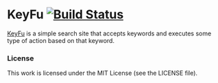 # KeyFu [![Build Status](https://drone.io/github.com/silas/keyfu/status.png)](https://drone.io/github.com/silas/keyfu/latest)

[KeyFu][keyfu] is a simple search site that accepts keywords and executes some type of
action based on that keyword.

### License

This work is licensed under the MIT License (see the LICENSE file).

[keyfu]: http://www.keyfu.com/
